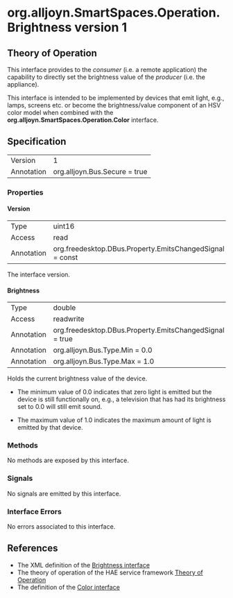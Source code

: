 # org.alljoyn.SmartSpaces.Operation.Brightness version 1

## Theory of Operation

This interface provides to the _consumer_ (i.e. a remote application) the
capability to directly set the brightness value of the _producer_ (i.e. the appliance).

This interface is intended to be implemented by devices that emit light,
e.g., lamps, screens etc. or become the brightness/value component of an HSV color model
when combined with the **org.alljoyn.SmartSpaces.Operation.Color** interface.


## Specification

|                       |                                                                       |
|-----------------------|-----------------------------------------------------------------------|
| Version               | 1                                                                     |
| Annotation            | org.alljoyn.Bus.Secure = true                                         |


### Properties

#### Version

|                       |                                                                       |
|-----------------------|-----------------------------------------------------------------------|
| Type                  | uint16                                                                |
| Access                | read                                                                  |
| Annotation            | org.freedesktop.DBus.Property.EmitsChangedSignal = const              |

The interface version.

#### Brightness

|                       |                                                                       |
|-----------------------|-----------------------------------------------------------------------|
| Type                  | double                                                                |
| Access                | readwrite                                                             |
| Annotation            | org.freedesktop.DBus.Property.EmitsChangedSignal = true               |
| Annotation            | org.alljoyn.Bus.Type.Min = 0.0                                        |
| Annotation            | org.alljoyn.Bus.Type.Max = 1.0                                        |

Holds the current brightness value of the device.

 * The minimum value of 0.0 indicates that zero light is emitted but the device is
still functionally on, e.g., a television that has had its brightness set to 0.0
will still emit sound.

 * The maximum value of 1.0 indicates the maximum amount of light is emitted by that
device.


### Methods

No methods are exposed by this interface.

### Signals

No signals are emitted by this interface.

### Interface Errors

No errors associated to this interface.

## References

  * The XML definition of the [Brightness interface](Brightness-v1.xml)
  * The theory of operation of the HAE service framework [Theory of Operation](/org.alljoyn.SmartSpaces/theory-of-operation-v2)
  * The definition of the [Color interface](Color-v1)
